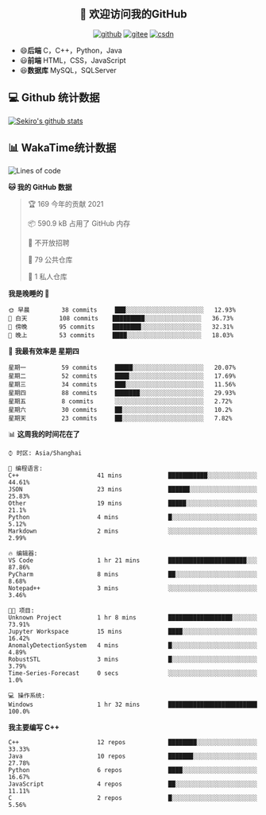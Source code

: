 <h2 align="center">👋 欢迎访问我的GitHub</h2>
<p align="center">
  <a href="https://666wxy666.github.io/"><img src="https://img.shields.io/badge/GitHub-24292e" alt="github"></a>
  <a href="https://gitee.com/wxy_666"><img src="https://img.shields.io/badge/Gitee-fe7300" alt="gitee"></a>
  <a href="https://blog.csdn.net/WXY_666"><img src="https://img.shields.io/badge/CSDN-cf000e" alt="csdn"></a>
</p>

- 😄**后端** C，C++，Python，Java
- 😃**前端** HTML，CSS，JavaScript
- 😆**数据库** MySQL，SQLServer

## 💻 Github 统计数据
[![Sekiro's github stats](https://github-readme-stats.vercel.app/api?username=666WXY666)](https://666wxy666.github.io/)

## 📊 WakaTime统计数据

<!--START_SECTION:waka-->
![Lines of code](https://img.shields.io/badge/%E4%BB%8E%E3%80%8C%E4%BD%A0%E5%A5%BD%E4%B8%96%E7%95%8C%E3%80%8D%E6%88%91%E5%B7%B2%E7%BB%8F%E5%86%99%E4%BA%86-1.9%20million%20%E8%A1%8C%E4%BB%A3%E7%A0%81-blue)

**🐱 我的 GitHub 数据** 

> 🏆 169 今年的贡献 2021
 > 
> 📦 590.9 kB 占用了 GitHub 内存 
 > 
> 🚫 不开放招聘
 > 
> 📜 79 公共仓库 
 > 
> 🔑 1 私人仓库 
 > 
**我是晚睡的 🦉** 

```text
🌞 早晨         38 commits     ███░░░░░░░░░░░░░░░░░░░░░░   12.93% 
🌆 白天         108 commits    █████████░░░░░░░░░░░░░░░░   36.73% 
🌃 傍晚         95 commits     ████████░░░░░░░░░░░░░░░░░   32.31% 
🌙 晚上         53 commits     ████░░░░░░░░░░░░░░░░░░░░░   18.03%

```
📅 **我最有效率是 星期四** 

```text
星期一          59 commits     █████░░░░░░░░░░░░░░░░░░░░   20.07% 
星期二          52 commits     ████░░░░░░░░░░░░░░░░░░░░░   17.69% 
星期三          34 commits     ███░░░░░░░░░░░░░░░░░░░░░░   11.56% 
星期四          88 commits     ███████░░░░░░░░░░░░░░░░░░   29.93% 
星期五          8 commits      ░░░░░░░░░░░░░░░░░░░░░░░░░   2.72% 
星期六          30 commits     ██░░░░░░░░░░░░░░░░░░░░░░░   10.2% 
星期天          23 commits     ██░░░░░░░░░░░░░░░░░░░░░░░   7.82%

```


📊 **这周我的时间花在了** 

```text
⌚︎ 时区: Asia/Shanghai

💬 编程语言: 
C++                      41 mins             ███████████░░░░░░░░░░░░░░   44.61% 
JSON                     23 mins             ██████░░░░░░░░░░░░░░░░░░░   25.83% 
Other                    19 mins             █████░░░░░░░░░░░░░░░░░░░░   21.1% 
Python                   4 mins              █░░░░░░░░░░░░░░░░░░░░░░░░   5.12% 
Markdown                 2 mins              ░░░░░░░░░░░░░░░░░░░░░░░░░   2.99%

🔥 编辑器: 
VS Code                  1 hr 21 mins        ██████████████████████░░░   87.86% 
PyCharm                  8 mins              ██░░░░░░░░░░░░░░░░░░░░░░░   8.68% 
Notepad++                3 mins              ░░░░░░░░░░░░░░░░░░░░░░░░░   3.46%

🐱‍💻 项目: 
Unknown Project          1 hr 8 mins         ██████████████████░░░░░░░   73.91% 
Jupyter Workspace        15 mins             ████░░░░░░░░░░░░░░░░░░░░░   16.42% 
AnomalyDetectionSystem   4 mins              █░░░░░░░░░░░░░░░░░░░░░░░░   4.89% 
RobustSTL                3 mins              █░░░░░░░░░░░░░░░░░░░░░░░░   3.79% 
Time-Series-Forecast     0 secs              ░░░░░░░░░░░░░░░░░░░░░░░░░   1.0%

💻 操作系统: 
Windows                  1 hr 32 mins        █████████████████████████   100.0%

```

**我主要编写 C++** 

```text
C++                      12 repos            ████████░░░░░░░░░░░░░░░░░   33.33% 
Java                     10 repos            ███████░░░░░░░░░░░░░░░░░░   27.78% 
Python                   6 repos             ████░░░░░░░░░░░░░░░░░░░░░   16.67% 
JavaScript               4 repos             ██░░░░░░░░░░░░░░░░░░░░░░░   11.11% 
C                        2 repos             █░░░░░░░░░░░░░░░░░░░░░░░░   5.56%

```



<!--END_SECTION:waka-->

<!--
**666WXY666/666WXY666** is a ✨ _special_ ✨ repository because its `README.md` (this file) appears on your GitHub profile.

Here are some ideas to get you started:

- 🔭 I’m currently working on ...
- 🌱 I’m currently learning ...
- 👯 I’m looking to collaborate on ...
- 🤔 I’m looking for help with ...
- 💬 Ask me about ...
- 📫 How to reach me: ...
- 😄 Pronouns: ...
- ⚡ Fun fact: ...
-->
